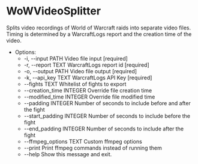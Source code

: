 # WoWVideoSplitter

Splits video recordings of World of Warcraft raids into separate video files. Timing is determined by a WarcraftLogs report and the creation time of the video.

* Options:  
  * -i, --input PATH         Video file input  [required]
  * -r, --report TEXT        WarcraftLogs report id  [required]
  * -o, --output PATH        Video file output  [required]
  * -k, --api_key TEXT       WarcraftLogs API Key  [required]
  * --fights TEXT            Whitelist of fights to export
  * --creation_time INTEGER  Override file creation time
  * --modified_time INTEGER  Override file modified time
  * --padding INTEGER        Number of seconds to include before and after the fight
  * --start_padding INTEGER  Number of seconds to include before the fight
  * --end_padding INTEGER    Number of seconds to include after the fight
  * --ffmpeg_options TEXT    Custom ffmpeg options
  * --print                  Print ffmpeg commands instead of running them
  * --help                   Show this message and exit.
